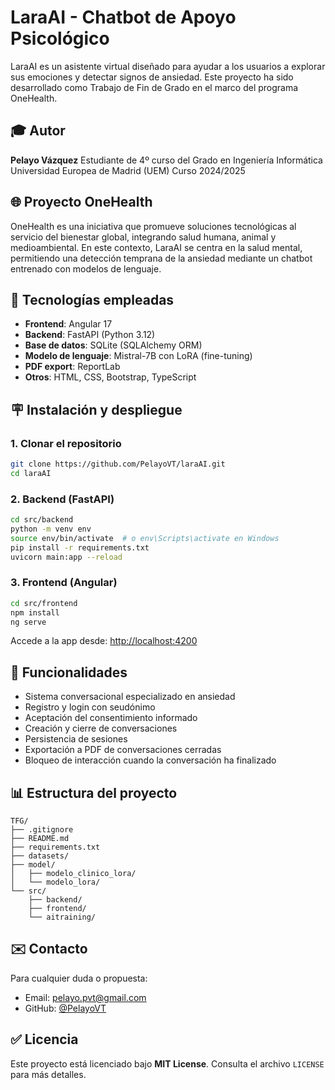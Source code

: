 # LaraAI - Chatbot de Apoyo Psicológico

LaraAI es un asistente virtual diseñado para ayudar a los usuarios a explorar sus emociones y detectar signos de ansiedad. Este proyecto ha sido desarrollado como Trabajo de Fin de Grado en el marco del programa OneHealth.

## 🎓 Autor

**Pelayo Vázquez**
Estudiante de 4º curso del Grado en Ingeniería Informática
Universidad Europea de Madrid (UEM)
Curso 2024/2025

## 🌐 Proyecto OneHealth

OneHealth es una iniciativa que promueve soluciones tecnológicas al servicio del bienestar global, integrando salud humana, animal y medioambiental. En este contexto, LaraAI se centra en la salud mental, permitiendo una detección temprana de la ansiedad mediante un chatbot entrenado con modelos de lenguaje.

## 🚀 Tecnologías empleadas

* **Frontend**: Angular 17
* **Backend**: FastAPI (Python 3.12)
* **Base de datos**: SQLite (SQLAlchemy ORM)
* **Modelo de lenguaje**: Mistral-7B con LoRA (fine-tuning)
* **PDF export**: ReportLab
* **Otros**: HTML, CSS, Bootstrap, TypeScript

## 🪧 Instalación y despliegue

### 1. Clonar el repositorio

```bash
git clone https://github.com/PelayoVT/laraAI.git
cd laraAI
```

### 2. Backend (FastAPI)

```bash
cd src/backend
python -m venv env
source env/bin/activate  # o env\Scripts\activate en Windows
pip install -r requirements.txt
uvicorn main:app --reload
```

### 3. Frontend (Angular)

```bash
cd src/frontend
npm install
ng serve
```

Accede a la app desde: [http://localhost:4200](http://localhost:4200)

## 🔐 Funcionalidades

* Sistema conversacional especializado en ansiedad
* Registro y login con seudónimo
* Aceptación del consentimiento informado
* Creación y cierre de conversaciones
* Persistencia de sesiones
* Exportación a PDF de conversaciones cerradas
* Bloqueo de interacción cuando la conversación ha finalizado

## 📊 Estructura del proyecto

```
TFG/
├── .gitignore
├── README.md
├── requirements.txt
├── datasets/                     
├── model/                
│   ├── modelo_clinico_lora/  
│   └── modelo_lora/    
└── src/
    ├── backend/          
    ├── frontend/         
    └── aitraining/                       
```

## ✉️ Contacto

Para cualquier duda o propuesta:

* Email: [pelayo.pvt@gmail.com](mailto:pelayo.pvt@gmail.com)
* GitHub: [@PelayoVT](https://github.com/PelayoVT)

## ✅ Licencia

Este proyecto está licenciado bajo **MIT License**. Consulta el archivo `LICENSE` para más detalles.
